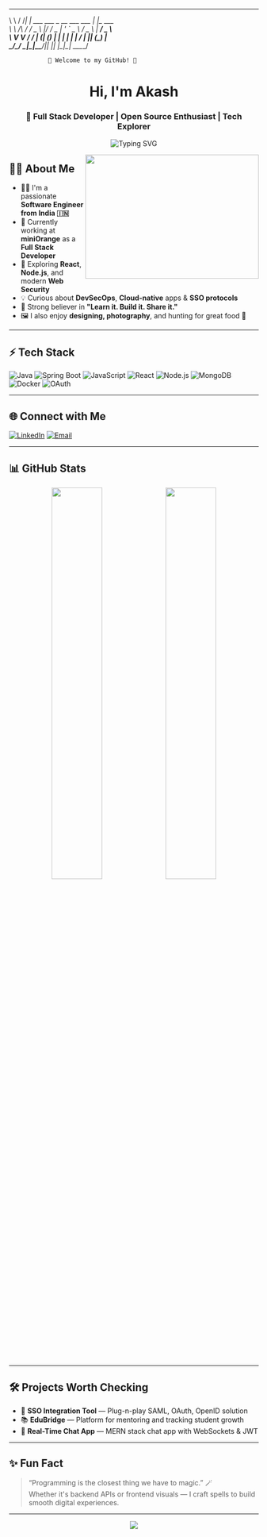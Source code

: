 __        __   _                            _          
\ \      / /__| | ___ ___  _ __ ___   ___  | |_ ___    
 \ \ /\ / / _ \ |/ __/ _ \| '_ ` _ \ / _ \ | __/ _ \   
  \ V  V /  __/ | (_| (_) | | | | | |  __/ | || (_) |  
   \_/\_/ \___|_|\___\___/|_| |_| |_|\___|  \__\___/   

               👋 Welcome to my GitHub! 🚀

<h1 align="center">Hi, I'm Akash</h1>

<h3 align="center">🚀 Full Stack Developer | Open Source Enthusiast | Tech Explorer</h3>

<p align="center">
  <img src="https://readme-typing-svg.herokuapp.com?font=Fira+Code&duration=3000&pause=1000&center=true&vCenter=true&width=440&lines=Turning+Ideas+Into+Code...;Lifelong+Learner+%F0%9F%93%9A;Building+One+Project+at+a+Time...+%F0%9F%94%A5" alt="Typing SVG" />
</p>

<img align="right" src="https://media.giphy.com/media/qgQUggAC3Pfv687qPC/giphy.gif" width="350" height="250"/>

## 🙋‍♂️ About Me

- 🧑‍💻 I'm a passionate **Software Engineer from India 🇮🇳**
- 🔭 Currently working at **miniOrange** as a **Full Stack Developer**
- 🌱 Exploring **React**, **Node.js**, and modern **Web Security**
- 💡 Curious about **DevSecOps**, **Cloud-native** apps & **SSO protocols**
- 🎯 Strong believer in **"Learn it. Build it. Share it."**
- 🖼️ I also enjoy **designing, photography**, and hunting for great food 🥢

---

## ⚡ Tech Stack

![Java](https://img.shields.io/badge/Java-ED8B00?style=for-the-badge&logo=java&logoColor=white)
![Spring Boot](https://img.shields.io/badge/SpringBoot-6DB33F?style=for-the-badge&logo=springboot&logoColor=white)
![JavaScript](https://img.shields.io/badge/JavaScript-F7DF1E?style=for-the-badge&logo=javascript&logoColor=black)
![React](https://img.shields.io/badge/React-20232A?style=for-the-badge&logo=react&logoColor=61DAFB)
![Node.js](https://img.shields.io/badge/Node.js-339933?style=for-the-badge&logo=nodedotjs&logoColor=white)
![MongoDB](https://img.shields.io/badge/MongoDB-4EA94B?style=for-the-badge&logo=mongodb&logoColor=white)
![Docker](https://img.shields.io/badge/Docker-2496ED?style=for-the-badge&logo=docker&logoColor=white)
![OAuth](https://img.shields.io/badge/OAuth-1C1C1C?style=for-the-badge&logo=oauth&logoColor=white)

---

## 🌐 Connect with Me

<p align="left">
  <a href="https://www.linkedin.com/in/akashm1" target="_blank"><img alt="LinkedIn" src="https://img.shields.io/badge/LinkedIn-%230077B5.svg?style=for-the-badge&logo=linkedin&logoColor=white"/></a>
  <a href="mailto:akashmeghwal0007@gmail.com"><img alt="Email" src="https://img.shields.io/badge/Gmail-D14836?style=for-the-badge&logo=gmail&logoColor=white"/></a>
<!--   <a href="https://pratish.dev" target="_blank"><img alt="Website" src="https://img.shields.io/badge/Portfolio-000000?style=for-the-badge&logo=vercel&logoColor=white"/></a> -->
</p>

---

## 📊 GitHub Stats

<div align="center">
  <img src="https://github-readme-stats.vercel.app/api?username=akashmeghwal&show_icons=true&theme=github_dark" width="45%" />
  <img src="https://github-readme-streak-stats.herokuapp.com/?user=akashmeghwal&theme=github-dark-blue" width="45%" />
</div>

---

## 🛠 Projects Worth Checking

- 🔐 **SSO Integration Tool** — Plug-n-play SAML, OAuth, OpenID solution  
- 📚 **EduBridge** — Platform for mentoring and tracking student growth  
- 💬 **Real-Time Chat App** — MERN stack chat app with WebSockets & JWT  

---

## ✨ Fun Fact

> “Programming is the closest thing we have to magic.” 🪄  
> Whether it's backend APIs or frontend visuals — I craft spells to build smooth digital experiences.

---

<p align="center">
  <img src="https://capsule-render.vercel.app/api?type=waving&color=00C9A7&height=120&section=footer"/>
</p>

